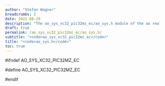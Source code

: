 ```yaml
---
author: "Stefan Wagner"
breadcrumbs: 2
date: 2022-08-29
description: "The ao_sys_xc32_pic32mz_ec/ao_sys.h module of the ao real-time operating system."
draft: true
permalink: /ao_sys_xc32_pic32mz_ec/ao_sys.h/ 
subtitle: "<code>ao_sys_xc32_pic32mz_ec</code>"
title: "<code>ao_sys.h</code>"
toc: true
---
```


#ifndef AO_SYS_XC32_PIC32MZ_EC

#define AO_SYS_XC32_PIC32MZ_EC

#endif

